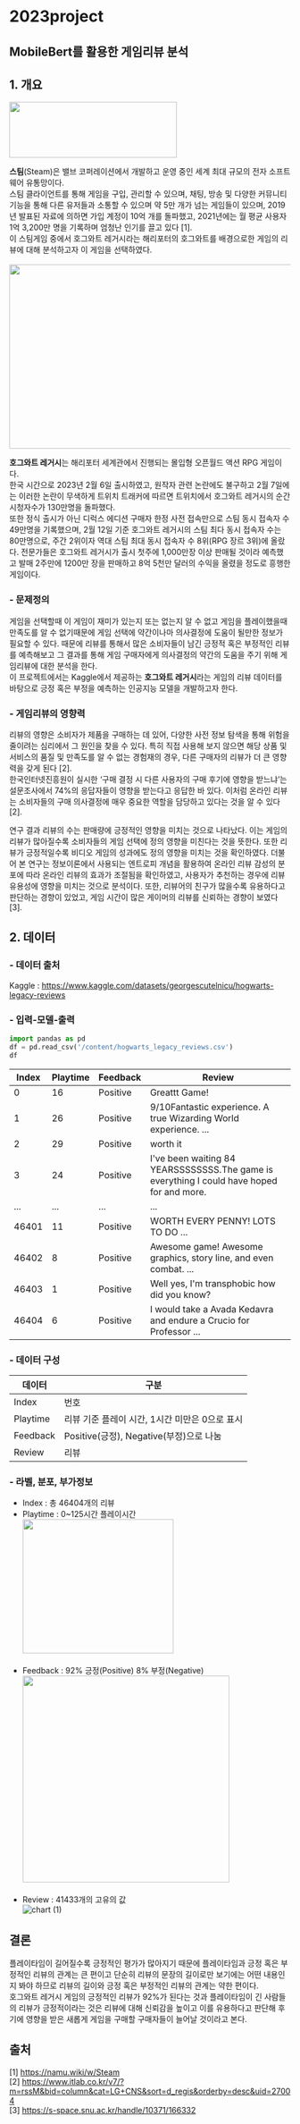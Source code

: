 # 2023project 
## MobileBert를 활용한 게임리뷰 분석

## 1. 개요

 <img src = "https://user-images.githubusercontent.com/79897716/234445318-cec73f4a-e3ca-4426-b738-9ff31227f6b1.png" width="300" height="100">

 **스팀**(Steam)은 밸브 코퍼레이션에서 개발하고 운영 중인 세계 최대 규모의 전자 소프트웨어 유통망이다.  
 스팀 클라이언트를 통해 게임을 구입, 관리할 수 있으며, 채팅, 방송 및 다양한 커뮤니티 기능을 통해 다른 유저들과 소통할 수 있으며 약 5만 개가 넘는 게임들이 있으며, 2019년 발표된 자료에 의하면 가입 계정이 10억 개를 돌파했고, 2021년에는 월 평균 사용자 1억 3,200만 명을 기록하며 엄청난 인기를 끌고 있다 [1]. <br/>
이 스팀게임 중에서 호그와트 레거시라는 해리포터의 호그와트를 배경으로한 게임의 리뷰에 대해 분석하고자 이 게임을 선택하였다.<br/><br/>
 <img src = "https://user-images.githubusercontent.com/79897716/234443638-811bd143-3d53-46b3-9516-65be5d95b620.jpg" width="550" height="330"><br/>

**호그와트 레거시**는 해리포터 세계관에서 진행되는 몰입형 오픈월드 액션 RPG 게임이다.  
  한국 시간으로 2023년 2월 6일 출시하였고, 원작자 관련 논란에도 불구하고 2월 7일에는 이러한 논란이 무색하게 트위치 트래커에 따르면 트위치에서 호그와트 레거시의 순간 시청자수가 130만명을 돌파했다.<br/>
  또한 정식 출시가 아닌 디럭스 에디션 구매자 한정 사전 접속만으로 스팀 동시 접속자 수 49만명을 기록했으며, 2월 12일 기준 호그와트 레거시의 스팀 최다 동시 접속자 수는 80만명으로, 주간 2위이자 역대 스팀 최대 동시 접속자 수 8위(RPG 장르 3위)에 올랐다. 전문가들은 호그와트 레거시가 출시 첫주에 1,000만장 이상 판매될 것이라 예측했고 발매 2주만에 1200만 장을 판매하고 8억 5천만 달러의 수익을 올렸을 정도로 흥행한 게임이다.

### - 문제정의
 
 게임을 선택할때 이 게임이 재미가 있는지 또는 없는지 알 수 없고 게임을 플레이했을때 만족도를 알 수 없기때문에 게임 선택에 약간이나마 의사결정에 도움이 될만한 정보가 필요할 수 있다.
 때문에 리뷰를 통해서 많은 소비자들이 남긴 긍정적 혹은 부정적인 리뷰를 예측해보고 그 결과를 통해 게임 구매자에게 의사결정의 약간의 도움을 주기 위해 게임리뷰에 대한 분석을 한다.<br>
 이 프로젝트에서는 Kaggle에서 제공하는 **호그와트 레거시**라는 게임의 리뷰 데이터를 바탕으로 긍정 혹은 부정을 예측하는 인공지능 모델을 개발하고자 한다.
 
 ### - 게임리뷰의 영향력
 
 리뷰의 영향은 소비자가 제품을 구매하는 데 있어, 다양한 사전 정보 탐색을 통해 위험을 줄이려는 심리에서 그 원인을 찾을 수 있다. 특히 직접 사용해 보지 않으면 해당 상품 및 서비스의 품질 및 만족도를 알 수 없는 경험재의 경우, 다른 구매자의 리뷰가 더 큰 영향력을 갖게 된다 [2].  
 한국인터넷진흥원이 실시한 ‘구매 결정 시 다른 사용자의 구매 후기에 영향을 받느냐’는 설문조사에서 74%의 응답자들이 영향을 받는다고 응답한 바 있다. 이처럼 온라인 리뷰는 소비자들의 구매 의사결정에 매우 중요한 역할을 담당하고 있다는 것을 알 수 있다 [2].  

 연구 결과 리뷰의 수는 판매량에 긍정적인 영향을 미치는 것으로 나타났다. 이는 게임의 리뷰가 많아질수록 소비자들의 게임 선택에 정의 영향을 미친다는 것을 뜻한다. 또한 리뷰가 긍정적일수록 비디오 게임의 성과에도 정의 영향을 미치는 것을 확인하였다. 더불어 본 연구는 정보이론에서 사용되는 엔트로피 개념을 활용하여 온라인 리뷰 감성의 분포에 따라 온라인 리뷰의 효과가 조절됨을 확인하였고, 사용자가 추천하는 경우에 리뷰 유용성에 영향을 미치는 것으로 분석이다. 
 또한, 리뷰어의 친구가 많을수록 유용하다고 판단하는 경향이 있었고, 게임 시간이 많은 게이머의 리뷰를 신뢰하는 경향이 보였다 [3].
 
## 2. 데이터
 ### - 데이터 출처
  Kaggle : https://www.kaggle.com/datasets/georgescutelnicu/hogwarts-legacy-reviews
  
 ### - 입력-모델-출력
 ```python
 import pandas as pd
 df = pd.read_csv('/content/hogwarts_legacy_reviews.csv')
 df
 ```
 
 |Index|Playtime|Feedback|Review|
 |---|---|---|---|
 |0|16|Positive|Greattt Game!|
 |1|26|Positive|9/10Fantastic experience. A true Wizarding World experience. ...|
 |2|29|Positive|worth it|
 |3|24|Positive|I've been waiting 84 YEARSSSSSSSS.The game is everything I could have hoped for and more.|
 |...|...|...|...|
 |46401|11|Positive|WORTH EVERY PENNY! LOTS TO DO ...|
 |46402|8|Positive|Awesome game! Awesome graphics, story line, and even combat. ...|
 |46403|1|Positive|Well yes, I'm transphobic how did you know?|
 |46404|6|Positive|I would take a Avada Kedavra and endure a Crucio for Professor ...|
 ### - 데이터 구성
 |데이터|구분|
 |---|---|
 |Index|번호|
 |Playtime|리뷰 기준 플레이 시간, 1시간 미만은 0으로 표시|
 |Feedback|Positive(긍정), Negative(부정)으로 나눔|
 |Review|리뷰|
 
 ### - 라벨, 분포, 부가정보
  - Index : 총 46404개의 리뷰<br/>
  - Playtime : 0~125시간 플레이시간<br/> <img src = "https://user-images.githubusercontent.com/79897716/231339975-de24721a-d26d-4bed-848d-761f1abf02c8.png" width="270" height="240">
<br/><br/>
  - Feedback : 92% 긍정(Positive) 8% 부정(Negative) <br/> <img src = "https://user-images.githubusercontent.com/79897716/232953272-a5538f34-0fcd-4e57-91ce-def8cbeb5546.png" width="370" height="370">
<br/><br/>
  - Review : 41433개의 고유의 값 <br/>![chart (1)](https://user-images.githubusercontent.com/79897716/235825321-c1bf5900-e574-42b5-bf20-b0cb5f28c451.png)<br/>


 ## 결론  
  플레이타임이 길어질수록 긍정적인 평가가 많아지기 때문에 플레이타임과 긍정 혹은 부정적인 리뷰의 관계는 큰 편이고 단순히 리뷰의 문장의 길이로만 보기에는 어떤 내용인지 봐야 하므로 리뷰의 길이와 긍정 혹은 부정적인 리뷰의 관계는 약한 편이다.  
  호그와트 레거시 게임의 긍정적인 리뷰가 92%가 된다는 것과 플레이타임이 긴 사람들의 리뷰가 긍정적이라는 것은 리뷰에 대해 신뢰감을 높이고 이를 유용하다고 판단해 후기에 영향을 받은 새롭게 게임을 구매할 구매자들이 늘어날 것이라고 본다.
  
 ## 출처
[1] https://namu.wiki/w/Steam <br/>
[2] https://www.itlab.co.kr/v7/?m=rssM&bid=column&cat=LG+CNS&sort=d_regis&orderby=desc&uid=27004 <br/>
[3] https://s-space.snu.ac.kr/handle/10371/166332
